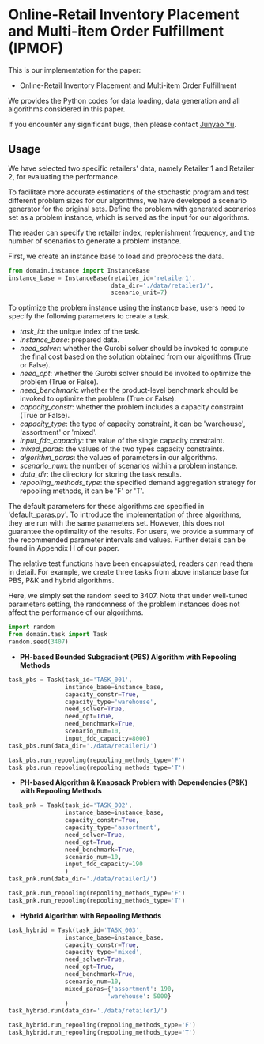 # Online-Retail Inventory Placement and Multi-item Order Fulfillment (IPMOF)

This is our implementation for the paper:
- Online-Retail Inventory Placement and Multi-item Order Fulfillment

We provides the Python codes for data loading, data generation and all algorithms considered in this paper.

If you encounter any significant bugs, then please contact [Junyao Yu](junyaoyu@163.sufe.edu.cn).

## Usage

We have selected two specific retailers' data, namely Retailer 1 and Retailer 2, for evaluating the performance.

To facilitate more accurate estimations of the stochastic program and test different problem sizes for our algorithms, we have developed a scenario generator for the original sets. Define the problem with generated scenarios set as a problem instance, which is served as the input for our algorithms.

The reader can specify the retailer index, replenishment frequency, and the number of scenarios to generate a problem instance.

First, we create an instance base to load and preprocess the data.


```python
from domain.instance import InstanceBase
instance_base = InstanceBase(retailer_id='retailer1', 
                             data_dir='./data/retailer1/', 
                             scenario_unit=7)
```

To optimize the problem instance using the instance base, users need to specify the following parameters to create a task.

- *task_id*: the unique index of the task.
- *instance_base*: prepared data.
- *need_solver*: whether the Gurobi solver should be invoked to compute the final cost based on the solution obtained from our algorithms (True or False).
- *need_opt*: whether the Gurobi solver should be invoked to optimize the problem (True or False).
- *need_benchmark*: whether the product-level benchmark should be invoked to optimize the problem (True or False).
- *capacity_constr*: whether the problem includes a capacity constraint (True or False).
- *capacity_type*: the type of capacity constraint, it can be 'warehouse', 'assortment' or 'mixed'.
- *input_fdc_capacity*: the value of the single capacity constraint.
- *mixed_paras*: the values of the two types capacity constraints.
- *algorithm_paras*: the values of parameters in our algorithms.
- *scenario_num*: the number of scenarios within a problem instance.
- *data_dir*: the directory for storing the task results.
- *repooling_methods_type*: the specified demand aggregation strategy for repooling methods, it can be 'F' or 'T'.

The default parameters for these algorithms are specified in 'default_paras.py'. To introduce the implementation of three algorithms, they are run with the same parameters set. However, this does not guarantee the optimality of the results. For users, we provide a summary of the recommended parameter intervals and values. Further details can be found in Appendix H of our paper.

The relative test functions have been encapsulated, readers can read them in detail. For example, we create three tasks from above instance base for PBS, P\&K and hybrid algorithms.

Here, we simply set the random seed to 3407. Note that under well-tuned parameters setting, the randomness of the problem instances does not affect the performance of our algorithms.


```python
import random
from domain.task import Task
random.seed(3407)
```

- **PH-based Bounded Subgradient (PBS) Algorithm with Repooling Methods**


```python
task_pbs = Task(task_id='TASK_001',
                instance_base=instance_base, 
                capacity_constr=True,
                capacity_type='warehouse',
                need_solver=True,
                need_opt=True,
                need_benchmark=True,
                scenario_num=10,
                input_fdc_capacity=8000)
task_pbs.run(data_dir='./data/retailer1/')
```


```python
task_pbs.run_repooling(repooling_methods_type='F')
task_pbs.run_repooling(repooling_methods_type='T')
```

- **PH-based Algorithm & Knapsack Problem with Dependencies (P&K) with Repooling Methods**


```python
task_pnk = Task(task_id='TASK_002',
                instance_base=instance_base, 
                capacity_constr=True,
                capacity_type='assortment',
                need_solver=True,
                need_opt=True,
                need_benchmark=True,
                scenario_num=10,
                input_fdc_capacity=190
                )
task_pnk.run(data_dir='./data/retailer1/')
```


```python
task_pnk.run_repooling(repooling_methods_type='F')
task_pnk.run_repooling(repooling_methods_type='T')
```

- **Hybrid Algorithm with Repooling Methods**


```python
task_hybrid = Task(task_id='TASK_003',
                instance_base=instance_base, 
                capacity_constr=True,
                capacity_type='mixed',
                need_solver=True,
                need_opt=True,
                need_benchmark=True,
                scenario_num=10,
                mixed_paras={'assortment': 190,
                            'warehouse': 5000}
                )
task_hybrid.run(data_dir='./data/retailer1/')
```


```python
task_hybrid.run_repooling(repooling_methods_type='F')
task_hybrid.run_repooling(repooling_methods_type='T')
```
